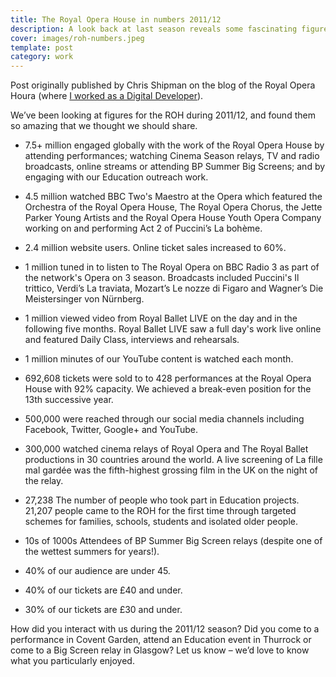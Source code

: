 ```yaml
---
title: The Royal Opera House in numbers 2011/12
description: A look back at last season reveals some fascinating figures
cover: images/roh-numbers.jpeg
template: post
category: work
---
```


Post originally published by Chris Shipman on the blog of the Royal Opera Houra (where [I worked as a Digital Developer](/roh)).

We’ve been looking at figures for the ROH during 2011/12, and found them so amazing that we thought we should share.

- 7.5+ million engaged globally with the work of the Royal Opera House by attending performances; watching Cinema Season relays, TV and radio broadcasts, online streams or attending BP Summer Big Screens; and by engaging with our Education outreach work.

- 4.5 million watched BBC Two's Maestro at the Opera which featured the Orchestra of the Royal Opera House, The Royal Opera Chorus, the Jette Parker Young Artists and the Royal Opera House Youth Opera Company working on and performing Act 2 of Puccini’s La bohème.

- 2.4 million website users. Online ticket sales increased to 60%.

- 1 million tuned in to listen to The Royal Opera on BBC Radio 3 as part of the network's Opera on 3 season. Broadcasts included Puccini's Il trittico, Verdi’s La traviata, Mozart’s Le nozze di Figaro and Wagner’s Die Meistersinger von Nürnberg.

- 1 million viewed video from Royal Ballet LIVE on the day and in the following five months. Royal Ballet LIVE saw a full day's work live online and featured Daily Class, interviews and rehearsals.

- 1 million minutes of our YouTube content is watched each month.

- 692,608 tickets were sold to to 428 performances at the Royal Opera House with 92% capacity. We achieved a break-even position for the 13th successive year.

- 500,000 were reached through our social media channels including Facebook, Twitter, Google+ and YouTube.

- 300,000 watched cinema relays of Royal Opera and The Royal Ballet productions in 30 countries around the world. A live screening of La fille mal gardée was the fifth-highest grossing film in the UK on the night of the relay.

- 27,238 The number of people who took part in Education projects. 21,207 people came to the ROH for the first time through targeted schemes for families, schools, students and isolated older people.

- 10s of 1000s Attendees of BP Summer Big Screen relays (despite one of the wettest summers for years!).

- 40% of our audience are under 45.

- 40% of our tickets are £40 and under.

- 30% of our tickets are £30 and under.

How did you interact with us during the 2011/12 season? Did you come to a performance in Covent Garden, attend an Education event in Thurrock or come to a Big Screen relay in Glasgow? Let us know – we’d love to know what you particularly enjoyed.